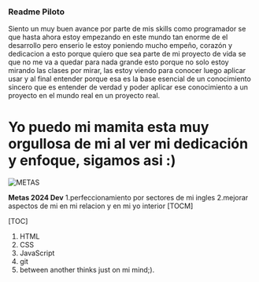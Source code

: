 ### Readme Piloto

Siento un muy buen avance por parte de mis skills como programador se que hasta ahora estoy empezando en este mundo tan enorme de el desarrollo pero enserio le estoy poniendo mucho empeño, corazón y dedicacion a esto porque quiero que sea parte de mi proyecto de vida se que no me va a quedar para nada grande esto porque no solo estoy mirando las clases por mirar, las estoy viendo para conocer luego aplicar usar y al final entender porque esa es la base esencial de un conocimiento sincero que es entender de verdad y poder aplicar ese conocimiento a un proyecto en el mundo real en un proyecto real.

# Yo puedo mi mamita esta muy orgullosa de mi al ver mi dedicación y enfoque, sigamos asi :)
![METAS](https://encrypted-tbn0.gstatic.com/images?q=tbn:ANd9GcSL-F1DB8LvAYSSxPWiuJTZdngEsqsVtyvQRg&s "METAS")

**Metas 2024 Dev**
1.perfeccionamiento por sectores de mi ingles
2.mejorar aspectos de mi en mi relacion y en mi yo interior
[TOCM]

[TOC]

1. HTML
2. CSS
3. JavaScript
4. git
5. between another thinks just on mi mind;).